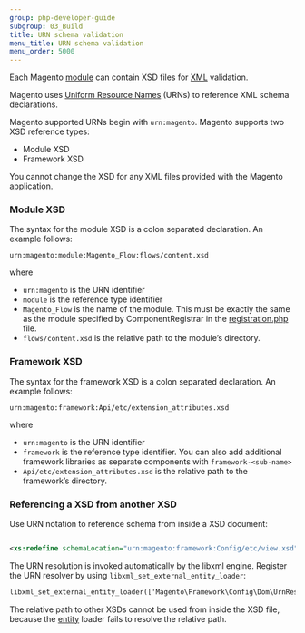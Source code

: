 ```yaml
---
group: php-developer-guide
subgroup: 03_Build
title: URN schema validation
menu_title: URN schema validation
menu_order: 5000
---
```


Each Magento [module](https://glossary.magento.com/module) can contain XSD files for [XML](https://glossary.magento.com/xml) validation.

Magento uses [Uniform Resource Names](https://en.wikipedia.org/wiki/Uniform_Resource_Name) (URNs) to reference XML schema declarations.

Magento supported URNs begin with `urn:magento`. Magento supports two XSD reference types:

*  Module XSD
*  Framework XSD

<InlineAlert variant="info" slots="text"/>

You cannot change the XSD for any XML files provided with the Magento application.

### Module XSD

The syntax for the module XSD is a colon separated declaration. An example follows:

`urn:magento:module:Magento_Flow:flows/content.xsd`

where

*  `urn:magento` is the URN identifier
*  `module` is the reference type identifier
*  `Magento_Flow` is the name of the module. This must be exactly the same as the module specified by ComponentRegistrar in the [registration.php](component-registration.md) file.
*  `flows/content.xsd` is the relative path to the module&#8217;s directory.

### Framework XSD

The syntax for the framework XSD is a colon separated declaration. An example follows:

`urn:magento:framework:Api/etc/extension_attributes.xsd`

where

*  `urn:magento` is the URN identifier
*  `framework` is the reference type identifier. You can also add additional framework libraries as separate components with `framework-<sub-name>`
*  `Api/etc/extension_attributes.xsd` is the relative path to the framework&#8217;s directory.

### Referencing a XSD from another XSD

Use URN notation to reference schema from inside a XSD document:

```xml

<xs:redefine schemaLocation="urn:magento:framework:Config/etc/view.xsd">

```

The URN resolution is invoked automatically by the libxml engine. Register the URN resolver by using `libxml_set_external_entity_loader`:

```xml
libxml_set_external_entity_loader(['Magento\Framework\Config\Dom\UrnResolver', 'registerEntityLoader']);
```

<InlineAlert variant="info" slots="text"/>

The relative path to other XSDs cannot be used from inside the XSD file, because the [entity](https://glossary.magento.com/entity) loader fails to resolve the relative path.
